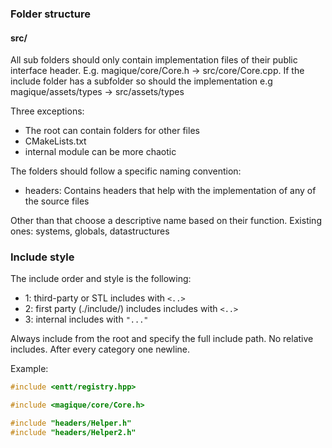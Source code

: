 ### Folder structure

#### src/

All sub folders should only contain implementation files of their public interface header. E.g. magique/core/Core.h ->
src/core/Core.cpp. If the include folder has a subfolder so should the implementation e.g
magique/assets/types -> src/assets/types

Three exceptions:

- The root can contain folders for other files
- CMakeLists.txt
- internal module can be more chaotic

The folders should follow a specific naming convention:

- headers: Contains headers that help with the implementation of any of the source files

Other than that choose a descriptive name based on their function.
Existing ones: systems, globals, datastructures

### Include style

The include order and style is the following:

- 1: third-party or STL includes with `<..>`
- 2: first party (./include/) includes includes with `<..>`
- 3: internal includes with `"..."`

Always include from the root and specify the full include path. No relative includes. After every category one newline.

Example:

```cpp
#include <entt/registry.hpp>

#include <magique/core/Core.h>

#include "headers/Helper.h"
#include "headers/Helper2.h"
```